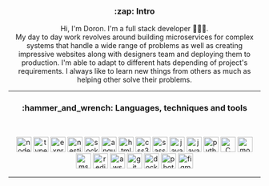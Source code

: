<h3 align="center">:zap: Intro</h3>
<p align="center">
  Hi, I'm Doron. I'm a full stack developer 👨🏻‍💻.
  <br> My day to day work revolves around building microservices for complex systems that handle a wide range of problems as well as creating impressive websites along with designers team and deploying them to production. I'm able to adapt to different hats depending of project's requirements. I always like to learn new things from others as much as helping other solve their problems.
</p>

---

<h3 align="center">:hammer_and_wrench: Languages, techniques and tools</h3>
<br>
<p align="center">
  <img title="nodejs" height="30" src="https://cdn.jsdelivr.net/gh/devicons/devicon/icons/nodejs/nodejs-original.svg" />
  <img title="typescript" height="30" src="https://cdn.jsdelivr.net/gh/devicons/devicon/icons/typescript/typescript-original.svg" />
  <img title="express" height="30" src="https://cdn.jsdelivr.net/gh/devicons/devicon/icons/express/express-original.svg" />
  <img title="nestjs" height="30" src="https://cdn.jsdelivr.net/gh/devicons/devicon/icons/nestjs/nestjs-plain.svg" />
    <img title="socket.io" height="30" src="https://cdn.jsdelivr.net/gh/devicons/devicon/icons/socketio/socketio-original.svg" />
  <img title="angular" height="30" src="https://cdn.jsdelivr.net/gh/devicons/devicon/icons/angularjs/angularjs-original.svg" />
  <img title="html5" height="30" src="https://cdn.jsdelivr.net/gh/devicons/devicon/icons/html5/html5-original.svg" />
  <img title="css3" height="30" src="https://cdn.jsdelivr.net/gh/devicons/devicon/icons/css3/css3-original.svg" />
  <img title="sass" height="30" src="https://cdn.jsdelivr.net/gh/devicons/devicon/icons/sass/sass-original.svg" />
  <img title="javascript" height="30" src="https://cdn.jsdelivr.net/gh/devicons/devicon/icons/javascript/javascript-original.svg" />
  <img title="java" height="30" src="https://cdn.jsdelivr.net/gh/devicons/devicon/icons/java/java-original.svg" />
  <img title="python" height="30" src="https://cdn.jsdelivr.net/gh/devicons/devicon/icons/python/python-original.svg" />
  <img title="C" height="30" src="https://cdn.jsdelivr.net/gh/devicons/devicon/icons/c/c-original.svg" />
  <img title="mongodb" height="30" src="https://cdn.jsdelivr.net/gh/devicons/devicon/icons/mongodb/mongodb-original-wordmark.svg" />
  <img title="mssql" height="30" src="https://cdn.jsdelivr.net/gh/devicons/devicon/icons/microsoftsqlserver/microsoftsqlserver-plain.svg" />
  <img title="redis" height="30" src="https://cdn.jsdelivr.net/gh/devicons/devicon/icons/redis/redis-original.svg" />
  <img title="aws" height="30" src="https://cdn.jsdelivr.net/gh/devicons/devicon/icons/amazonwebservices/amazonwebservices-original.svg" />
  <img title='git' height='30' src="https://cdn.jsdelivr.net/gh/devicons/devicon/icons/git/git-original.svg" />
  <img title="docker" height="30" src="https://cdn.jsdelivr.net/gh/devicons/devicon/icons/docker/docker-original.svg" />
  <img title="photoshop cc" height="30" src="https://cdn.jsdelivr.net/gh/devicons/devicon/icons/photoshop/photoshop-line.svg" />
  <img title="figma" height="30" src="https://cdn.jsdelivr.net/gh/devicons/devicon/icons/figma/figma-original.svg" />
</p>

---
